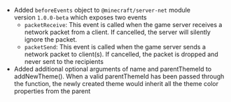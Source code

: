 

-   Added `beforeEvents` object to `@minecraft/server-net` module version `1.0.0-beta` which exposes two events
    -   `packetReceive`: This event is called when the game server receives a network packet from a client. If cancelled, the server will silently ignore the packet.
    -   `packetSend`: This event is called when the game server sends a network packet to client(s). If cancelled, the packet is dropped and never sent to the recipients
-   Added additional optional arguments of name and parentThemeId to addNewTheme(). When a valid parentThemeId has been passed through the function, the newly created theme would inherit all the theme color properties from the parent

